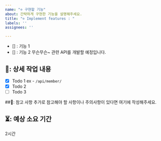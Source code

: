 ```yaml
---
name: "✡ 구현할 기능"
about: 간략하게 구현한 기능을 설명해주세요.
title: "✡ Implement features : "
labels: ''
assignees: ''

---
```


- [] : 기능 1
- [] : 기능 2
무슨무슨~ 관련 API를 개발할 예정입니다.

## 🔨: 상세 작업 내용
- [x] Todo 1 ex - `/api/member/` 
- [x] Todo 2 
- [ ] Todo 3 

##📃: 참고 사항
추가로 참고해야 할 사항이나 주의사항이 있다면 여기에 작성해주세요.
## ⏳: 예상 소요 기간
2시간
